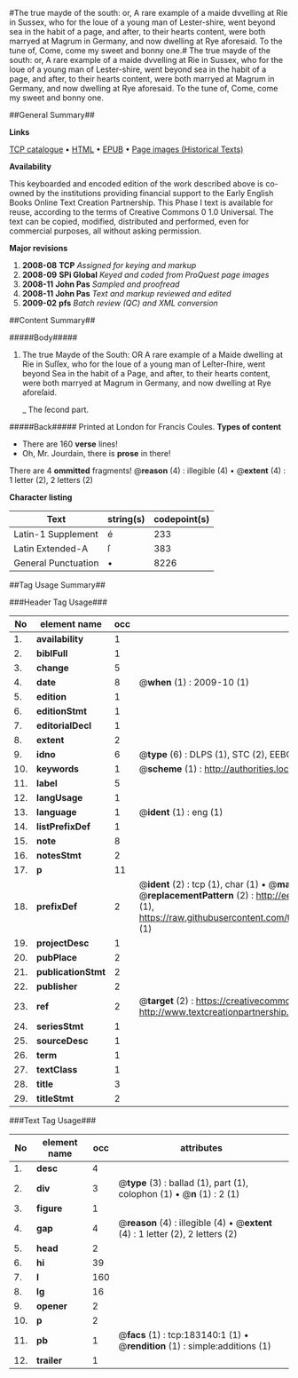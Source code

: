 #The true mayde of the south: or, A rare example of a maide dvvelling at Rie in Sussex, who for the loue of a young man of Lester-shire, went beyond sea in the habit of a page, and after, to their hearts content, were both marryed at Magrum in Germany, and now dwelling at Rye aforesaid. To the tune of, Come, come my sweet and bonny one.#
The true mayde of the south: or, A rare example of a maide dvvelling at Rie in Sussex, who for the loue of a young man of Lester-shire, went beyond sea in the habit of a page, and after, to their hearts content, were both marryed at Magrum in Germany, and now dwelling at Rye aforesaid. To the tune of, Come, come my sweet and bonny one.

##General Summary##

**Links**

[TCP catalogue](http://www.ota.ox.ac.uk/tcp/)  • 
[HTML](http://tei.it.ox.ac.uk/tcp/Texts-HTML/free/B00/B00405.html)  • 
[EPUB](http://tei.it.ox.ac.uk/tcp/Texts-EPUB/free/B00/B00405.epub) • 
[Page images (Historical Texts)](https://data.historicaltexts.jisc.ac.uk/view?pubId=eebo-99884543e&pageId=eebo-99884543e-183140-1)

**Availability**

This keyboarded and encoded edition of the
	       work described above is co-owned by the institutions
	       providing financial support to the Early English Books
	       Online Text Creation Partnership. This Phase I text is
	       available for reuse, according to the terms of Creative
	       Commons 0 1.0 Universal. The text can be copied,
	       modified, distributed and performed, even for
	       commercial purposes, all without asking permission.

**Major revisions**

1. __2008-08__ __TCP__ *Assigned for keying and markup*
1. __2008-09__ __SPi Global__ *Keyed and coded from ProQuest page images*
1. __2008-11__ __John Pas__ *Sampled and proofread*
1. __2008-11__ __John Pas__ *Text and markup reviewed and edited*
1. __2009-02__ __pfs__ *Batch review (QC) and XML conversion*

##Content Summary##

#####Body#####

1. The true Mayde of the South: OR A rare example of a Maide dwelling at Rie in Suſſex, who for the loue of a young man of Leſter-ſhire, went beyond Sea in the habit of a Page, and after, to their hearts content, were both marryed at Magrum in Germany, and now dwelling at Rye aforeſaid.

    _ The ſecond part.

#####Back#####
Printed at London for Francis Coules.
**Types of content**

  * There are 160 **verse** lines!
  * Oh, Mr. Jourdain, there is **prose** in there!

There are 4 **ommitted** fragments! 
 @__reason__ (4) : illegible (4)  •  @__extent__ (4) : 1 letter (2), 2 letters (2)

**Character listing**


|Text|string(s)|codepoint(s)|
|---|---|---|
|Latin-1 Supplement|é|233|
|Latin Extended-A|ſ|383|
|General Punctuation|•|8226|

##Tag Usage Summary##

###Header Tag Usage###

|No|element name|occ|attributes|
|---|---|---|---|
|1.|__availability__|1||
|2.|__biblFull__|1||
|3.|__change__|5||
|4.|__date__|8| @__when__ (1) : 2009-10 (1)|
|5.|__edition__|1||
|6.|__editionStmt__|1||
|7.|__editorialDecl__|1||
|8.|__extent__|2||
|9.|__idno__|6| @__type__ (6) : DLPS (1), STC (2), EEBO-CITATION (1), PROQUEST (1), VID (1)|
|10.|__keywords__|1| @__scheme__ (1) : http://authorities.loc.gov/ (1)|
|11.|__label__|5||
|12.|__langUsage__|1||
|13.|__language__|1| @__ident__ (1) : eng (1)|
|14.|__listPrefixDef__|1||
|15.|__note__|8||
|16.|__notesStmt__|2||
|17.|__p__|11||
|18.|__prefixDef__|2| @__ident__ (2) : tcp (1), char (1)  •  @__matchPattern__ (2) : ([0-9\-]+):([0-9IVX]+) (1), (.+) (1)  •  @__replacementPattern__ (2) : http://eebo.chadwyck.com/downloadtiff?vid=$1&page=$2 (1), https://raw.githubusercontent.com/textcreationpartnership/Texts/master/tcpchars.xml#$1 (1)|
|19.|__projectDesc__|1||
|20.|__pubPlace__|2||
|21.|__publicationStmt__|2||
|22.|__publisher__|2||
|23.|__ref__|2| @__target__ (2) : https://creativecommons.org/publicdomain/zero/1.0/ (1), http://www.textcreationpartnership.org/docs/. (1)|
|24.|__seriesStmt__|1||
|25.|__sourceDesc__|1||
|26.|__term__|1||
|27.|__textClass__|1||
|28.|__title__|3||
|29.|__titleStmt__|2||


###Text Tag Usage###

|No|element name|occ|attributes|
|---|---|---|---|
|1.|__desc__|4||
|2.|__div__|3| @__type__ (3) : ballad (1), part (1), colophon (1)  •  @__n__ (1) : 2 (1)|
|3.|__figure__|1||
|4.|__gap__|4| @__reason__ (4) : illegible (4)  •  @__extent__ (4) : 1 letter (2), 2 letters (2)|
|5.|__head__|2||
|6.|__hi__|39||
|7.|__l__|160||
|8.|__lg__|16||
|9.|__opener__|2||
|10.|__p__|2||
|11.|__pb__|1| @__facs__ (1) : tcp:183140:1 (1)  •  @__rendition__ (1) : simple:additions (1)|
|12.|__trailer__|1||
